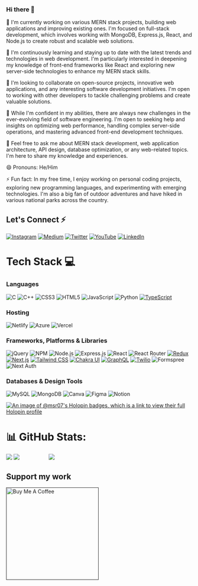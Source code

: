 ### Hi there 👋
<!--![Header](https://res.cloudinary.com/da3wjnlzg/image/upload/v1690096527/github-banner_mt2trc.png)-->


🔭 I'm currently working on various MERN stack projects, building web applications and improving existing ones. I'm focused on full-stack development, which involves working with MongoDB, Express.js, React, and Node.js to create robust and scalable web solutions.

🌱 I'm continuously learning and staying up to date with the latest trends and technologies in web development. I'm particularly interested in deepening my knowledge of front-end frameworks like React and exploring new server-side technologies to enhance my MERN stack skills.

👯 I'm looking to collaborate on open-source projects, innovative web applications, and any interesting software development initiatives. I'm open to working with other developers to tackle challenging problems and create valuable solutions.

🤔 While I'm confident in my abilities, there are always new challenges in the ever-evolving field of software engineering. I'm open to seeking help and insights on optimizing web performance, handling complex server-side operations, and mastering advanced front-end development techniques.

💬 Feel free to ask me about MERN stack development, web application architecture, API design, database optimization, or any web-related topics. I'm here to share my knowledge and experiences.

<!--📫 You can reach me through email at [Your Email Address], or connect with me on LinkedIn at [Your LinkedIn Profile]. I'm always open to connecting with fellow developers and discussing exciting projects and opportunities.-->

😄 Pronouns: He/Him

⚡ Fun fact: In my free time, I enjoy working on personal coding projects, exploring new programming languages, and experimenting with emerging technologies. I'm also a big fan of outdoor adventures and have hiked in various national parks across the country.



## Let's Connect ⚡
[![Instagram](https://img.shields.io/badge/Instagram-%23E4405F.svg?style=for-the-badge&logo=Instagram&logoColor=white)]("") [![Medium](https://img.shields.io/badge/Medium-12100E?style=for-the-badge&logo=medium&logoColor=white)]("") [![Twitter](https://img.shields.io/badge/Twitter-%231DA1F2.svg?style=for-the-badge&logo=Twitter&logoColor=white)]("") [![YouTube](https://img.shields.io/badge/YouTube-%23FF0000.svg?style=for-the-badge&logo=YouTube&logoColor=white)]("")  [![LinkedIn](https://img.shields.io/badge/LinkedIn-%230077B5.svg?style=for-the-badge&logo=LinkedIn&logoColor=white)](https://www.linkedin.com/in/m-saif-ur-rehman/)


# Tech Stack 💻 
### Languages
![C](https://img.shields.io/badge/c-%2300599C.svg?style=for-the-badge&logo=c&logoColor=white) ![C++](https://img.shields.io/badge/c++-%2300599C.svg?style=for-the-badge&logo=c%2B%2B&logoColor=white) ![CSS3](https://img.shields.io/badge/css3-%231572B6.svg?style=for-the-badge&logo=css3&logoColor=white) ![HTML5](https://img.shields.io/badge/html5-%23E34F26.svg?style=for-the-badge&logo=html5&logoColor=white) ![JavaScript](https://img.shields.io/badge/javascript-%23323330.svg?style=for-the-badge&logo=javascript&logoColor=%23F7DF1E) ![Python](https://img.shields.io/badge/python-3670A0?style=for-the-badge&logo=python&logoColor=ffdd54) [![TypeScript](https://img.shields.io/badge/TypeScript-3178C6?style=for-the-badge&logo=typescript&logoColor=white)](https://www.typescriptlang.org/)
### Hosting
 <!--![Firebase](https://img.shields.io/badge/firebase-%23039BE5.svg?style=for-the-badge&logo=firebase)-->
 ![Netlify](https://img.shields.io/badge/netlify-%23000000.svg?style=for-the-badge&logo=netlify&logoColor=#00C7B7) ![Azure](https://img.shields.io/badge/azure-%230072C6.svg?style=for-the-badge&logo=azure-devops&logoColor=white) ![Vercel](https://img.shields.io/badge/Vercel-000000?style=for-the-badge&logo=vercel&logoColor=white)
 ### Frameworks, Platforms & Libraries
![jQuery](https://img.shields.io/badge/jQuery-%230769AD?style=for-the-badge&logo=jquery&logoColor=white) 
![NPM](https://img.shields.io/badge/NPM-%23000000?style=for-the-badge&logo=npm&logoColor=white)
![Node.js](https://img.shields.io/badge/Node.js-6DA55F?style=for-the-badge&logo=node.js&logoColor=white)
![Express.js](https://img.shields.io/badge/Express.js-%23404d59?style=for-the-badge&logo=express&logoColor=%2361DAFB)
![React](https://img.shields.io/badge/React-%2320232a?style=for-the-badge&logo=react&logoColor=%2361DAFB)
![React Router](https://img.shields.io/badge/React_Router-CA4245?style=for-the-badge&logo=react-router&logoColor=white)
[![Redux](https://img.shields.io/badge/Redux-764ABC?style=for-the-badge&logo=redux&logoColor=white)](https://redux.js.org/)
[![Next.js](https://img.shields.io/badge/Next.js-000000?style=for-the-badge&logo=next.js&logoColor=white)](https://nextjs.org/)
[![Tailwind CSS](https://img.shields.io/badge/Tailwind_CSS-38B2AC?style=for-the-badge&logo=tailwind-css&logoColor=white)](https://tailwindcss.com/)
[![Chakra UI](https://img.shields.io/badge/Chakra_UI-319795?style=for-the-badge&logo=chakra-ui&logoColor=white)](https://chakra-ui.com/)
[![GraphQL](https://img.shields.io/badge/GraphQL-E10098?style=for-the-badge&logo=graphql&logoColor=white)](https://graphql.org/)
[![Twilio](https://img.shields.io/badge/Twilio-F22F46?style=for-the-badge&logo=twilio&logoColor=white)](https://www.twilio.com/)
![Formspree](https://img.shields.io/badge/Formspree-%230E77AD?style=for-the-badge&logo=formspree&logoColor=white)
![Next Auth](https://img.shields.io/badge/Next_Auth-%23000000?style=for-the-badge&logo=next.js&logoColor=white)

  ### Databases & Design Tools
   ![MySQL](https://img.shields.io/badge/mysql-%2300f.svg?style=for-the-badge&logo=mysql&logoColor=white) ![MongoDB](https://img.shields.io/badge/MongoDB-%234ea94b.svg?style=for-the-badge&logo=mongodb&logoColor=white) ![Canva](https://img.shields.io/badge/Canva-%2300C4CC.svg?style=for-the-badge&logo=Canva&logoColor=white) 	![Figma](https://img.shields.io/badge/figma-%23F24E1E.svg?style=for-the-badge&logo=figma&logoColor=white) ![Notion](https://img.shields.io/badge/Notion-%23000000.svg?style=for-the-badge&logo=notion&logoColor=white)
   
   [![An image of @msr07's Holopin badges, which is a link to view their full Holopin profile](https://holopin.me/msr07)](https://holopin.io/@msr07)
# 📊 GitHub Stats:
![](https://github-readme-stats.vercel.app/api?username=MSR-07&theme=dark&hide_border=false&include_all_commits=true&count_private=false) ![](https://github-readme-streak-stats.herokuapp.com/?user=MSR-07&theme=dark&hide_border=false) &nbsp; &nbsp; &nbsp; &nbsp; &nbsp; &nbsp; &nbsp;&nbsp;&nbsp;&nbsp;&nbsp;&nbsp; ![](https://github-readme-stats.vercel.app/api/top-langs/?username=MSR-07&theme=dark&hide_border=false&include_all_commits=false&count_private=false&layout=compact)

<!--[![](https://visitcount.itsvg.in/api?id=tilakjain123&icon=0&color=6)](https://visitcount.itsvg.in)-->

  ##  Support my work
 <a href="" target="_blank"><img src="https://cdn.buymeacoffee.com/buttons/v2/arial-yellow.png" alt="Buy Me A Coffee" style="width: 250px !important" ></a>

  

